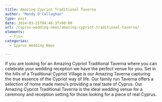 ```yaml
---
title: Amazing Cypriot Traditional Taverna
author: "Mandy O'Callaghan"
type: post
date: 2014-03-21T04:46:37+00:00
url: /cyprus-wedding-news/amazing-cypriot-traditional-taverna/
elements:
  - Tjs=
categories:
  - Cyprus Wedding News

---
```

If you are looking for an Amazing Cypriot Traditional Taverna where you can celebrate your wedding reception we have the perfect venue for you. Set in the hills of a Traditional Cypriot Village is our Amazing Taverna capturing the true essence of the Cypriot way of life. Our family run Taverna offers a selection of home made menu&#8217;s providing a real taste of Cyprus. Our Amazing Cypriot Traditional Taverna is the ideal wedding venue for a ceremony and reception setting for those looking for a piece of real Cyprus.